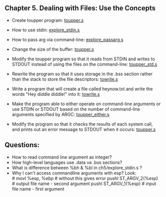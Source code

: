 ## Chapter 5. Dealing with Files: Use the Concepts

- Create toupper program: [toupper.s](toupper.s)

- How to use stdin: [explore_stdin.s](explore_stdin.s)

- How to pass arg via command-line: [explore_passarg.s](explore_passarg.s)

- Change the size of the buffer: [toupper.s](toupper.s)

- Modify the toupper program so that it reads from STDIN and writes to STDOUT instead of using the files on the command-line: [toupper_std.s](toupper_std.s)

- Rewrite the program so that it uses storage in the .bss section rather than the stack to store the file descriptors: [towrite.s](towrite.s)

- Write a program that will create a file called heynow.txt and write the words "Hey diddle diddle!" into it: [towrite.s](towrite.s)

- Make the program able to either operate on command-line arguments or use STDIN or STDOUT based on the number of command-line arguments specified by ARGC: [toupper_either.s](toupper_either.s)

- Modify the program so that it checks the results of each system call, and prints out an error message to STDOUT when it occurs: [toupper.s](toupper.s)


## Questions:
- How to read command line argument as integer?
- How high-level languages use .data və .bss sections?
- What is difference between %bh & %bl in ch5/explore_stdin.s ?
- Why I can't access commandline arguments with esp? Look:        
        # movl %esp, %ebp                           # without this gives error 
        pushl ST_ARGV_2(%esp)                       # output file name  - second argument
        pushl ST_ARGV_1(%esp)                       # input file name   - first argument